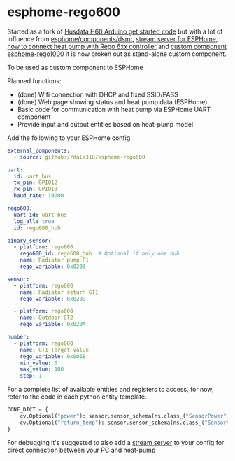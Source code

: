 # esphome-rego600
Started as a fork of [Husdata H60 Arduino get started code](https://github.com/peterarandis/H60-OS) 
but with a lot of influence from
[esphome/components/dsmr](https://github.com/esphome/esphome/tree/dev/esphome/components/dsmr), 
[stream server for ESPHome](https://github.com/oxan/esphome-stream-server/), 
[how to connect heat pump with Rego 6xx controller](https://rago600.sourceforge.net/) and 
[custom component esphome-rego1000](https://github.com/jagheterfredrik/esphome-rego1000)
it is now broken out as stand-alone custom component.

To be used as custom component to ESPHome

Planned functions:
  - (done) Wifi connection with DHCP and fixed SSID/PASS
  - (done) Web page showing status and heat pump data (ESPHome)
  - Basic code for communication with heat pump via ESPHome UART component
  - Provide input and output entities based on heat-pump model

Add the following to your ESPHome config

```yaml
external_components:
  - source: github://dala318/esphome-rego600

uart:
  id: uart_bus
  tx_pin: GPIO12
  rx_pin: GPIO13
  baud_rate: 19200

rego600:
  uart_id: uart_bus
  log_all: true
  id: rego600_hub

binary_sensor:
  - platform: rego600
    rego600_id: rego600_hub  # Optional if only one hub
    name: Radiator pump P1
    rego_variable: 0x0203

sensor:
  - platform: rego600
    name: Radiator return GT1
    rego_variable: 0x0209

  - platform: rego600
    name: Outdoor GT2
    rego_variable: 0x020A

number:
  - platform: rego600
    name: GT1 Target value
    rego_variable: 0x006E
    min_value: 0
    max_value: 100
    step: 1

```

For a complete list of available entities and registers to access, for now, refer to the code in each python entity template.

```python
CONF_DICT = {
    cv.Optional("power"): sensor.sensor_schema(ns.class_("SensorPower", sensor.Sensor, cg.Component)).extend(cv.COMPONENT_SCHEMA),
    cv.Optional("return_temp"): sensor.sensor_schema(ns.class_("SensorReturnTemp", sensor.Sensor, cg.Component)).extend(cv.COMPONENT_SCHEMA),
}
```

For debugging it's suggested to also add a [stream server](https://github.com/oxan/esphome-stream-server) to your config for direct connection between your PC and heat-pump
